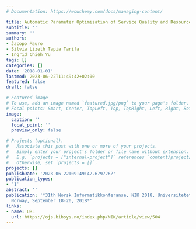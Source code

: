 ```yaml
---
# Documentation: https://wowchemy.com/docs/managing-content/

title: Automatic Parameter Optimisation of Service Quality and Resource Usage
subtitle: ''
summary: ''
authors:
- Jacopo Mauro
- Silvia Lizeth Tapia Tarifa
- Ingrid Chieh Yu
tags: []
categories: []
date: '2018-01-01'
lastmod: 2023-06-22T11:49:42+02:00
featured: false
draft: false

# Featured image
# To use, add an image named `featured.jpg/png` to your page's folder.
# Focal points: Smart, Center, TopLeft, Top, TopRight, Left, Right, BottomLeft, Bottom, BottomRight.
image:
  caption: ''
  focal_point: ''
  preview_only: false

# Projects (optional).
#   Associate this post with one or more of your projects.
#   Simply enter your project's folder or file name without extension.
#   E.g. `projects = ["internal-project"]` references `content/project/deep-learning/index.md`.
#   Otherwise, set `projects = []`.
projects: []
publishDate: '2023-06-22T09:49:42.679726Z'
publication_types:
- '1'
abstract: ''
publication: '*31th Norsk Informatikkonferanse, NIK 2018, Universitetet i Oslo, Oslo,
  Norway, September 18-20, 2018*'
links:
- name: URL
  url: https://ojs.bibsys.no/index.php/NIK/article/view/504
---
```

